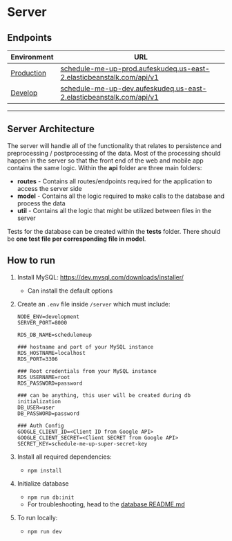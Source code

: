 # Server

## Endpoints

| Environment | URL                                                          |
| ----------- | ------------------------------------------------------------ |
| [Production](http://schedule-me-up-prod.aufeskudeq.us-east-2.elasticbeanstalk.com/api/)  | [schedule-me-up-prod.aufeskudeq.us-east-2.elasticbeanstalk.com/api/v1](http://schedule-me-up-prod.aufeskudeq.us-east-2.elasticbeanstalk.com/api/v1) |
| [Develop](http://schedule-me-up-dev.aufeskudeq.us-east-2.elasticbeanstalk.com/api/)     | [schedule-me-up-dev.aufeskudeq.us-east-2.elasticbeanstalk.com/api/v1](http://schedule-me-up-dev.aufeskudeq.us-east-2.elasticbeanstalk.com/api/v1) |

---
## Server Architecture
The server will handle all of the functionality that relates to persistence and preprocessing / postprocessing of the data. Most of the processing should happen in the server so that the front end of the web and mobile app contains the same logic. Within the **api** folder are three main folders:
* **routes** - Contains all routes/endpoints required for the application to access the server side
* **model** - Contains all the logic required to make calls to the database and process the data
* **util** - Contains all the logic that might be utilized between files in the server

Tests for the database can be created within the **tests** folder. There should be **one test file per corresponding file in model**. 

## How to run
1. Install MySQL: https://dev.mysql.com/downloads/installer/

   - Can install the default options


2. Create an `.env` file inside `/server` which must include:
      ```
      NODE_ENV=development
      SERVER_PORT=8000
      
      RDS_DB_NAME=schedulemeup
      
      ### hostname and port of your MySQL instance
      RDS_HOSTNAME=localhost
      RDS_PORT=3306
      
      ### Root credentials from your MySQL instance
      RDS_USERNAME=root
      RDS_PASSWORD=password
      
      ### can be anything, this user will be created during db initialization
      DB_USER=user
      DB_PASSWORD=password
      
      ### Auth Config
      GOOGLE_CLIENT_ID=<Client ID from Google API>
      GOOGLE_CLIENT_SECRET=<Client SECRET from Google API>
      SECRET_KEY=schedule-me-up-super-secret-key
      ```

2. Install all required dependencies:
   -  `npm install`

3. Initialize database
   - `npm run db:init`
   - For troubleshooting, head to the [database README.md](./db/README.md)

4. To run locally:
   - `npm run dev`
